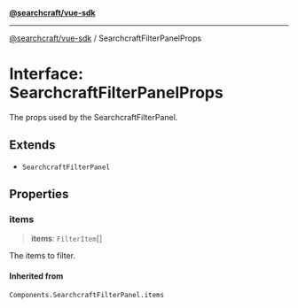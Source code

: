 [**@searchcraft/vue-sdk**](/reference/sdk/js-vue/README.md)

***

[@searchcraft/vue-sdk](/reference/sdk/js-vue/globals.md) / SearchcraftFilterPanelProps

# Interface: SearchcraftFilterPanelProps

The props used by the SearchcraftFilterPanel.

## Extends

- `SearchcraftFilterPanel`

## Properties

### items

> **items**: `FilterItem`[]

The items to filter.

#### Inherited from

`Components.SearchcraftFilterPanel.items`
